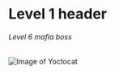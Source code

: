 # Level 1 header

###### Level 6 mafia boss

![Image of Yoctocat](https://octodex.github.com/images/yaktocat.png)
